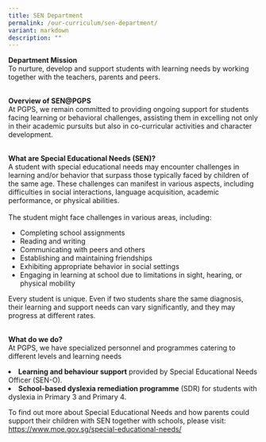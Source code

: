 ```yaml
---
title: SEN Department
permalink: /our-curriculum/sen-department/
variant: markdown
description: ""
---
```

<b>Department Mission</b><br>
To nurture, develop and support students with learning needs by working together with the teachers, parents and peers.<br><br>

<b>Overview of SEN@PGPS</b><br>
At PGPS, we remain committed to providing ongoing support for students facing learning or behavioral challenges, assisting them in excelling not only in their academic pursuits but also in co-curricular activities and character development.<br><br>

<b>What are Special Educational Needs (SEN)?</b><br>
A student with special educational needs may encounter challenges in learning and/or behavior that surpass those typically faced by children of the same age. These challenges can manifest in various aspects, including difficulties in social interactions, language acquisition, academic performance, or physical abilities.<br><br>
The student might face challenges in various areas, including:
<br>

<ul>
   <li>Completing school assignments</li>
   <li>Reading and writing</li>
   <li>Communicating with peers and others</li>
	 <li>Establishing and maintaining friendships</li>
 <li>Exhibiting appropriate behavior in social settings</li>
<li>Engaging in learning at school due to limitations in sight, hearing, or physical mobility<br></li></ul>


Every student is unique. Even if two students share the same diagnosis, their learning and support needs can vary significantly, and they may progress at different rates.<br><br>
	
	
<span style="colour:#84C53D"><b>What do we do? </b></span><br>
At PGPS, we have specialized personnel and programmes catering to different levels and learning needs<br>
	
<li><b>Learning and behaviour support</b> provided by Special Educational Needs Officer (SEN-O).</li>
   <li><b>School-based dyslexia remediation programme</b> (SDR) for students with dyslexia in Primary 3 and Primary 4. </li>

To find out more about Special Educational Needs and how parents could support their children with SEN together with schools, please visit: https://www.moe.gov.sg/special-educational-needs/ <br><br>